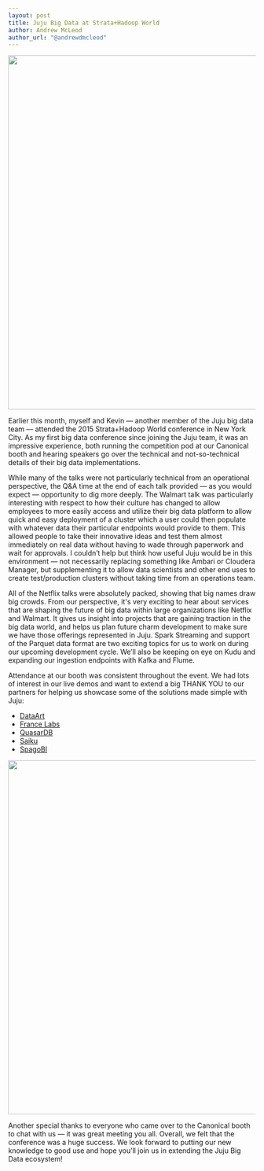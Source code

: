 ```yaml
---
layout: post
title: Juju Big Data at Strata+Hadoop World
author: Andrew McLeod
author_url: "@andrewdmcleod"
---
```

<img src= 'https://cdn.rawgit.com/juju-solutions/bigdata-community/gh-pages/img/2015-strata-logo.png' width=720px>

Earlier this month, myself and Kevin &mdash; another member of the Juju big
data team &mdash; attended the 2015 Strata+Hadoop World conference in New York
City. As my first big data conference since joining the Juju team, it was an
impressive experience, both running the competition pod at our Canonical booth
and hearing speakers go over the technical and not-so-technical details of
their big data implementations.

While many of the talks were not particularly technical from an operational
perspective, the Q&A time at the end of each talk provided &mdash; as you would
expect &mdash; opportunity to dig more deeply. The Walmart talk was particularly
interesting with respect to how their culture has changed to allow employees to
more easily access and utilize their big data platform to allow quick and easy
deployment of a cluster which a user could then populate with whatever data
their particular endpoints would provide to them. This allowed people to take
their innovative ideas and test them almost immediately on real data without
having to wade through paperwork and wait for approvals. I couldn’t help but
think how useful Juju would be in this environment &mdash; not necessarily
replacing something like Ambari or Cloudera Manager, but supplementing it to
allow data scientists and other end uses to create test/production clusters
without taking time from an operations team.

All of the Netflix talks were absolutely packed, showing that big names draw
big crowds. From our perspective, it's very exciting to hear about services
that are shaping the future of big data within large organizations like Netflix
and Walmart. It gives us insight into projects that are gaining traction in the
big data world, and helps us plan future charm development to make sure we have
those offerings represented in Juju.  Spark Streaming and support of the
Parquet data format are two exciting topics for us to work on during our
upcoming development cycle. We’ll also be keeping on eye on Kudu and expanding
our ingestion endpoints with Kafka and Flume.

Attendance at our booth was consistent throughout the event. We had lots of
interest in our live demos and want to extend a big THANK YOU to our partners
for helping us showcase some of the solutions made simple with Juju:

* [DataArt](http://blog.dataart.com/stratahadoop-world-nyc-2015-reflections/)
* [France Labs](http://www.francelabs.com/en/datafari.html)
* [QuasarDB](https://www.quasardb.net/)
* [Saiku](http://www.meteorite.bi/products/saiku)
* [SpagoBI](http://www.spagobi.org/2015/09/spagobi-and-canonical-partnering-to-deliver-open-source-business-analytics-on-cloud/)

<img src= 'https://cdn.rawgit.com/juju-solutions/bigdata-community/gh-pages/img/2015-strata-juju-booth.jpg' width=720px>

Another special thanks to everyone who came over to the Canonical booth to chat
with us &mdash; it was great meeting you all. Overall, we felt that the
conference was a huge success.  We look forward to putting our new knowledge to
good use and hope you’ll join us in extending the Juju Big Data ecosystem!
